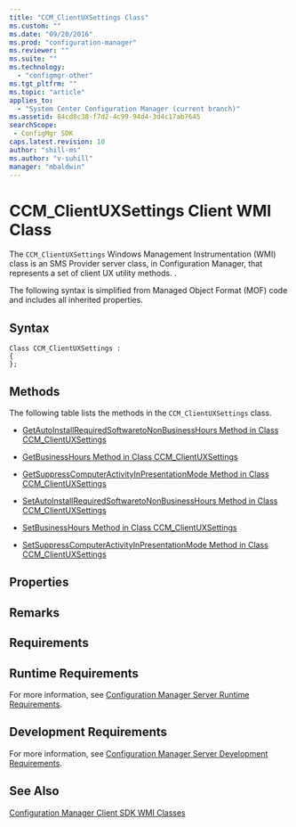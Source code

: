 ```yaml
---
title: "CCM_ClientUXSettings Class"
ms.custom: ""
ms.date: "09/20/2016"
ms.prod: "configuration-manager"
ms.reviewer: ""
ms.suite: ""
ms.technology:
  - "configmgr-other"
ms.tgt_pltfrm: ""
ms.topic: "article"
applies_to:
  - "System Center Configuration Manager (current branch)"
ms.assetid: 84cd8c38-f7d2-4c99-94d4-3d4c17ab7645searchScope: - ConfigMgr SDK
caps.latest.revision: 10
author: "shill-ms"
ms.author: "v-suhill"
manager: "mbaldwin"
---
```

# CCM_ClientUXSettings Client WMI Class
The `CCM_ClientUXSettings` Windows Management Instrumentation (WMI) class is an SMS Provider server class, in Configuration Manager, that represents a set of client UX utility methods. .  

 The following syntax is simplified from Managed Object Format (MOF) code and includes all inherited properties.  

## Syntax  

```  
Class CCM_ClientUXSettings :    
{  
};  
```  

## Methods  
 The following table lists the methods in the `CCM_ClientUXSettings` class.  

-   [GetAutoInstallRequiredSoftwaretoNonBusinessHours Method in Class CCM_ClientUXSettings](../../../../../develop/reference/core/clients/sdk/getautoinstallrequiredsoftwaretononbusinesshours-method.md)  

-   [GetBusinessHours Method in Class CCM_ClientUXSettings](../../../../../develop/reference/core/clients/sdk/getbusinesshours-method-in-class-ccm_clientuxsettings.md)  

-   [GetSuppressComputerActivityInPresentationMode Method in Class CCM_ClientUXSettings](../../../../../develop/reference/core/clients/sdk/getsuppresscomputeractivityinpresentationmode-method.md)  

-   [SetAutoInstallRequiredSoftwaretoNonBusinessHours Method in Class CCM_ClientUXSettings](../../../../../develop/reference/core/clients/sdk/setautoinstallrequiredsoftwaretononbusinesshours-method.md)  

-   [SetBusinessHours Method in Class CCM_ClientUXSettings](../../../../../develop/reference/core/clients/sdk/setbusinesshours-method-in-class-ccm_clientuxsettings.md)  

-   [SetSuppressComputerActivityInPresentationMode Method in Class CCM_ClientUXSettings](../../../../../develop/reference/core/clients/sdk/setsuppresscomputeractivityinpresentationmode-method.md)  

## Properties  

## Remarks  

## Requirements  

## Runtime Requirements  
 For more information, see [Configuration Manager Server Runtime Requirements](../../../../../develop/core/reqs/server-runtime-requirements.md).  

## Development Requirements  
 For more information, see [Configuration Manager Server Development Requirements](../../../../../develop/core/reqs/server-development-requirements.md).  

## See Also  
 [Configuration Manager Client SDK WMI Classes](../../../../../develop/reference/core/clients/sdk/client-sdk-wmi-classes.md)
